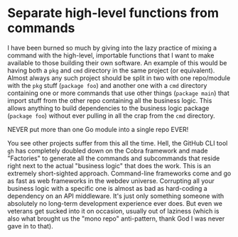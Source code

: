 # Separate high-level functions from commands

I have been burned so much by giving into the lazy practice of mixing a command with the high-level, importable functions that I want to make available to those building their own software. An example of this would be having both a `pkg` and `cmd` directory in the same project (or equivalent). Almost always any such project should be split in two with one repo/module with the `pkg` stuff (`package foo`) and another one with a `cmd` directory containing one or more commands that use other things (`package main`) that import stuff from the other repo containing all the business logic. This allows anything to build dependencies to the business logic package (`package foo`) without ever pulling in all the crap from the `cmd` directory.

NEVER put more than one Go module into a single repo EVER!

You see other projects suffer from this all the time. Hell, the GitHub CLI tool `gh` has completely doubled down on the Cobra framework and made "Factories" to generate all the commands and subcommands that reside right next to the actual "business logic" that does the work. This is an extremely short-sighted approach. Command-line frameworks come and go as fast as web frameworks in the webdev universe. Corrupting all your business logic with a specific one is almost as bad as hard-coding a dependency on an API middleware. It's just only something someone with absolutely no long-term development experience ever does. But even we veterans get sucked into it on occasion, usually out of laziness (which is also what brought us the "mono repo" anti-pattern, thank God I was never gave in to that).

